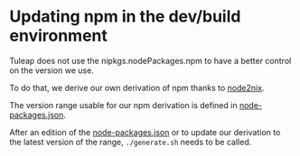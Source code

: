 # Updating npm in the dev/build environment

Tuleap does not use the nipkgs.nodePackages.npm to have a better control on the version we use.

To do that, we derive our own derivation of npm thanks to [node2nix](https://github.com/svanderburg/node2nix).

The version range usable for our npm derivation is defined in [node-packages.json](./node-packages.json).

After an edition of the [node-packages.json](./node-packages.json) or to update our derivation to the latest version of
the range, `./generate.sh` needs to be called.
